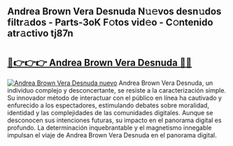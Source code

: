 ## Andrea Brown Vera Desnuda N𝚞𝚎vos desn𝚞dos filtr𝚊dos - Parts-3oK F𝚘tos vid𝚎o - C𝚘ntenido atr𝚊ctivo tj87n

# <h2><a href="http://mbayb5j.tromn.icu/?c=Andrea+Brown+Vera+Desnuda">🔗👉👉👉 Andrea Brown Vera Desnuda 🔗🔗</a></h2>

[![Andrea Brown Vera Desnuda nuevo](https://i.imgur.com/pEAQMta.gif)](http://mbayb5j.tromn.icu/?c=Andrea+Brown+Vera+Desnuda)
Andrea Brown Vera Desnuda, un individuo complejo y desconcertante, se resiste a la caracterización simple. Su innovador método de interactuar con el público en línea ha cautivado y enfurecido a los espectadores, estimulando debates sobre moralidad, identidad y las complejidades de las comunidades digitales. Aunque se desconocen sus intenciones futuras, su impacto en el panorama digital es profundo. La determinación inquebrantable y el magnetismo innegable impulsan el viaje de Andrea Brown Vera Desnuda en el panorama digital.
